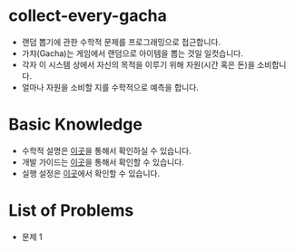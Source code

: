 # collect-every-gacha
* 랜덤 뽑기에 관한 수학적 문제를 프로그래밍으로 접근합니다.
* 가챠(Gacha)는 게임에서 랜덤으로 아이템을 뽑는 것일 일컷습니다.
* 각자 이 시스템 상에서 자신의 목적을 이루기 위해 자원(시간 혹은 돈)을 소비합니다.
* 얼마나 자원을 소비할 지를 수학적으로 예측을 합니다.

# Basic Knowledge
* 수학적 설명은 [이곳](doc/markov_chain.md)을 통해서 확인하실 수 있습니다.
* 개발 가이드는 [이곳]()을 통해서 확인할 수 있습니다.
* 실행 설정은 [이곳]()에서 확인할 수 있습니다.

# List of Problems
* 문제 1
